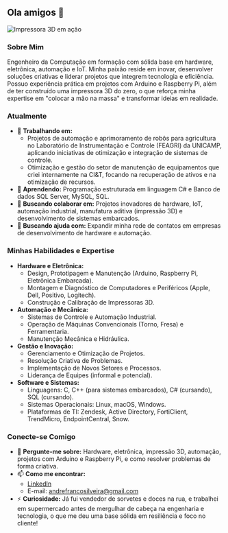 ## Ola amigos 👋

![Impressora 3D em ação](https://github.com/afrancox/afrancox/blob/main/assets/sua-animacao-3d.gif?raw=true)

### **Sobre Mim**

Engenheiro da Computação em formação com sólida base em hardware, eletrônica, automação e IoT. Minha paixão reside em inovar, desenvolver soluções criativas e liderar projetos que integrem tecnologia e eficiência. Possuo experiência prática em projetos com Arduino e Raspberry Pi, além de ter construído uma impressora 3D do zero, o que reforça minha expertise em "colocar a mão na massa" e transformar ideias em realidade.

### **Atualmente**

* 🔭 **Trabalhando em:**
    * Projetos de automação e aprimoramento de robôs para agricultura no Laboratório de Instrumentação e Controle (FEAGRI) da UNICAMP, aplicando iniciativas de otimização e integração de sistemas de controle.
    * Otimização e gestão do setor de manutenção de equipamentos que criei internamente na CI&T, focando na recuperação de ativos e na otimização de recursos.
* 🌱 **Aprendendo:** Programação estruturada em linguagem C# e Banco de dados SQL Server, MySQL, SQL.
* 👯 **Buscando colaborar em:** Projetos inovadores de hardware, IoT, automação industrial, manufatura aditiva (impressão 3D) e desenvolvimento de sistemas embarcados.
* 🤔 **Buscando ajuda com:** Expandir minha rede de contatos em empresas de desenvolvimento de hardware e automação.

### **Minhas Habilidades e Expertise**

* **Hardware e Eletrônica:**
    * Design, Prototipagem e Manutenção (Arduino, Raspberry Pi, Eletrônica Embarcada).
    * Montagem e Diagnóstico de Computadores e Periféricos (Apple, Dell, Positivo, Logitech).
    * Construção e Calibração de Impressoras 3D.
* **Automação e Mecânica:**
    * Sistemas de Controle e Automação Industrial.
    * Operação de Máquinas Convencionais (Torno, Fresa) e Ferramentaria.
    * Manutenção Mecânica e Hidráulica.
* **Gestão e Inovação:**
    * Gerenciamento e Otimização de Projetos.
    * Resolução Criativa de Problemas.
    * Implementação de Novos Setores e Processos.
    * Liderança de Equipes (informal e potencial).
* **Software e Sistemas:**
    * Linguagens: C, C++ (para sistemas embarcados), C# (cursando), SQL (cursando).
    * Sistemas Operacionais: Linux, macOS, Windows.
    * Plataformas de TI: Zendesk, Active Directory, FortiClient, TrendMicro, EndpointCentral, Snow.

### **Conecte-se Comigo**

* 💬 **Pergunte-me sobre:** Hardware, eletrônica, impressão 3D, automação, projetos com Arduino e Raspberry Pi, e como resolver problemas de forma criativa.
* 📫 **Como me encontrar:**
    * [LinkedIn](https://www.linkedin.com/in/andr%C3%A9-franco-216068187/)
    * E-mail: andrefrancosilveira@gmail.com
* ⚡ **Curiosidade:** Já fui vendedor de sorvetes e doces na rua, e trabalhei em supermercado antes de mergulhar de cabeça na engenharia e tecnologia, o que me deu uma base sólida em resiliência e foco no cliente!
